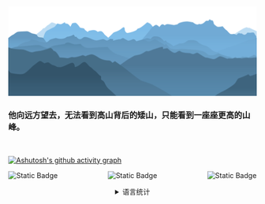 <!-- ![Typing SVG](https://readme-typing-svg.demolab.com/?lines=Hello+there!;Hello+world!) -->


[![png](mt.png)](https://github.com/Aetherance?tab=repositories)

### **他向远方望去，无法看到高山背后的矮山，只能看到一座座更高的山峰。**

<br>
<!-- [![Anurag's GitHub stats](https://github-readme-stats.vercel.app/api?username=Aetherance&theme=tokyonight)](https://github.com/anuraghazra/github-readme-stats) ---->

[![Ashutosh's github activity graph](https://github-readme-activity-graph.vercel.app/graph?username=Aetherance&theme=react-dark)](https://github.com/ashutosh00710/github-readme-activity-graph)

<center>

![Static Badge](https://img.shields.io/badge/LeetCode-INK-brightgreen?style=for-the-badge&labelColor=%23607B8B&color=%238DB6CD)&emsp;&emsp;&emsp;&emsp;&emsp;&emsp;&emsp;
![Static Badge](https://img.shields.io/badge/CSDN.NET-INK-brightgreen?style=for-the-badge&labelColor=%23607B8B&color=%234A708B)&emsp;&emsp;&emsp;&emsp;&emsp;&emsp;&emsp;
![Static Badge](https://img.shields.io/badge/THEBLOG-INK-brightgreen?style=for-the-badge&labelColor=%23607B8B&color=%234A708B)

<center>

<details>

[![Top Langs](https://github-readme-stats.vercel.app/api/top-langs/?username=Aetherance&layout=compact)]

<summary>语言统计

